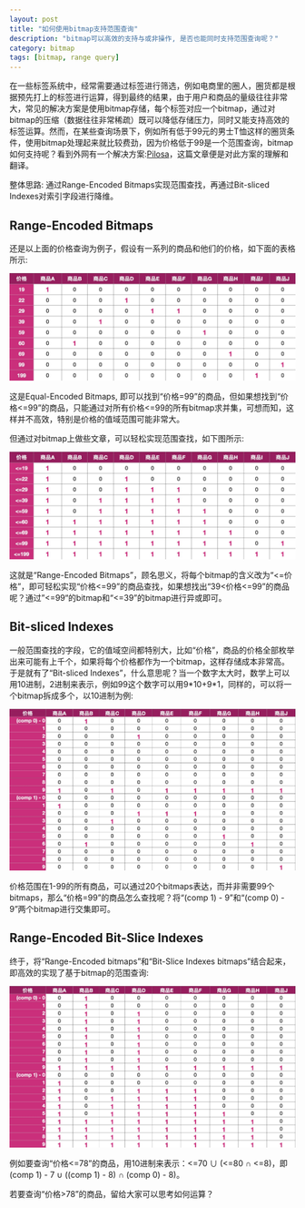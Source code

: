 ```yaml
---
layout: post
title: "如何使用bitmap支持范围查询"
description: "bitmap可以高效的支持与或非操作, 是否也能同时支持范围查询呢？"
category: bitmap
tags: [bitmap, range query]
---
```


在一些标签系统中，经常需要通过标签进行筛选，例如电商里的圈人，圈货都是根据预先打上的标签进行运算，得到最终的结果，由于用户和商品的量级往往非常大，常见的解决方案是使用bitmap存储，每个标签对应一个bitmap，通过对bitmap的压缩（数据往往非常稀疏）既可以降低存储压力，同时又能支持高效的标签运算。然而，在某些查询场景下，例如所有低于99元的男士T恤这样的圈货条件，使用bitmap处理起来就比较费劲，因为价格低于99是一个范围查询，bitmap如何支持呢？看到外网有一个解决方案:[Pilosa](https://www.pilosa.com/blog/range-encoded-bitmaps/)，这篇文章便是对此方案的理解和翻译。

整体思路: 通过Range-Encoded Bitmaps实现范围查找，再通过Bit-sliced Indexes对索引字段进行降维。

## Range-Encoded Bitmaps

还是以上面的价格查询为例子，假设有一系列的商品和他们的价格，如下面的表格所示:

![bitmap example](https://raw.githubusercontent.com/Neway6655/neway6655.github.com/master/images/bitmap-range-query/bitmap_example.jpg)

这是Equal-Encoded Bitmaps, 即可以找到“价格=99”的商品，但如果想找到“价格<=99”的商品，只能通过对所有价格<=99的所有bitmap求并集，可想而知，这样并不高效，特别是价格的值域范围可能非常大。

但通过对bitmap上做些文章，可以轻松实现范围查找，如下图所示:

![range-encoded bitmap](https://raw.githubusercontent.com/Neway6655/neway6655.github.com/master/images/bitmap-range-query/range-bitmap.jpg)

这就是“Range-Encoded Bitmaps”，顾名思义，将每个bitmap的含义改为“<=价格”，即可轻松实现“价格<=99”的商品查找，如果想找出“39<价格<=99”的商品呢？通过”<=99“的bitmap和“<=39”的bitmap进行异或即可。

## Bit-sliced Indexes

一般范围查找的字段，它的值域空间都特别大，比如“价格”，商品的价格全部枚举出来可能有上千个，如果将每个价格都作为一个bitmap，这样存储成本非常高。于是就有了“Bit-sliced Indexes”，什么意思呢？当一个数字太大时，数学上可以用10进制，2进制来表示，例如99这个数字可以用9\*10+9\*1，同样的，可以将一个bitmap拆成多个，以10进制为例:

![bit-sliced indexes bitmap](https://raw.githubusercontent.com/Neway6655/neway6655.github.com/master/images/bitmap-range-query/bit-sliced-indexed-bitmap.jpg)

价格范围在1-99的所有商品，可以通过20个bitmaps表达，而并非需要99个bitmaps，那么“价格=99”的商品怎么查找呢？将“(comp 1) - 9”和“(comp 0) - 9”两个bitmap进行交集即可。

## Range-Encoded Bit-Slice Indexes

终于，将“Range-Encoded bitmaps”和“Bit-Slice Indexes bitmaps”结合起来，即高效的实现了基于bitmap的范围查询:

![range-ecnoded bit-sliced indexes bitmap](https://raw.githubusercontent.com/Neway6655/neway6655.github.com/master/images/bitmap-range-query/range-bit-sliced-indexes-bitmap.jpg)

例如要查询“价格<=78”的商品，用10进制来表示：<=70 ∪ (<=80 ∩ <=8)，即(comp 1) - 7 ∪ ((comp 1) - 8) ∩ (comp 0) - 8)。

若要查询“价格>78”的商品，留给大家可以思考如何运算？